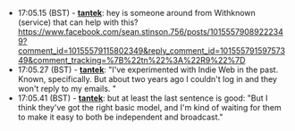 * <a id="17:05.15">17:05.15 (BST)</a> - __[tantek](https://github.com/tantek)__: hey is someone around from Withknown (service) that can help with this? https://www.facebook.com/sean.stinson.756/posts/10155579089222349?comment_id=10155579115802349&reply_comment_id=10155579159757349&comment_tracking=%7B%22tn%22%3A%22R9%22%7D
* <a id="17:05.27">17:05.27 (BST)</a> - __[tantek](https://github.com/tantek)__: "I've experimented with Indie Web in the past. Known, specifically. But about two years ago I couldn't log in and they won't reply to my emails. "
* <a id="17:05.41">17:05.41 (BST)</a> - __[tantek](https://github.com/tantek)__: but at least the last sentence is good: "But I think they've got the right basic model, and I'm kind of waiting for them to make it easy to both be independent and broadcast."
